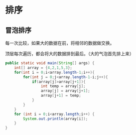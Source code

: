 # 排序

## 冒泡排序
每一次比较，如果大的数据在前，将相邻的数据做交换。

顶层每次遍历，都会将大的数据排到最后。（大的气泡首先排上来）
```java
public static void main(String[] args) {
    int[] array = {4,2,1,5,3};
    for(int i = 0;i<array.length-1;i++){
        for(int j = 0;j<array.length-1-i;j++){
            if(array[j]>array[j+1]){
                int temp = array[j];
                array[j] = array[j+1];
                array[j+1] = temp; 
            }
        }
    }		
    for (int i = 0;i<array.length;i++) {
        System.out.println(array[i]);
    }		
}
```
